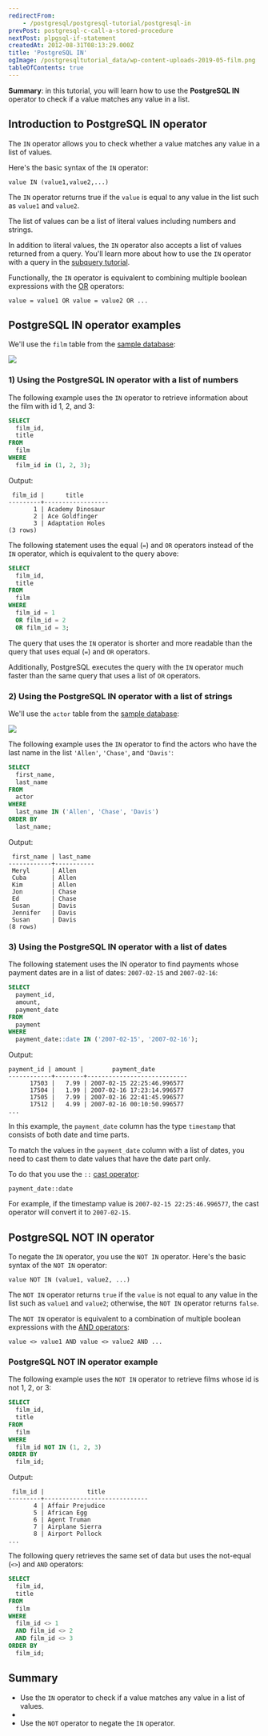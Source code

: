 ```yaml
---
redirectFrom:
    - /postgresql/postgresql-tutorial/postgresql-in
prevPost: postgresql-c-call-a-stored-procedure
nextPost: plpgsql-if-statement
createdAt: 2012-08-31T08:13:29.000Z
title: 'PostgreSQL IN'
ogImage: /postgresqltutorial_data/wp-content-uploads-2019-05-film.png
tableOfContents: true
---
```



**Summary**: in this tutorial, you will learn how to use the **PostgreSQL IN** operator to check if a value matches any value in a list.

## Introduction to PostgreSQL IN operator

The `IN` operator allows you to check whether a value matches any value in a list of values.

Here's the basic syntax of the `IN` operator:

```
value IN (value1,value2,...)
```

The `IN` operator returns true if the `value` is equal to any value in the list such as `value1` and `value2`.

The list of values can be a list of literal values including numbers and strings.

In addition to literal values, the `IN` operator also accepts a list of values returned from a query. You'll learn more about how to use the `IN` operator with a query in the [subquery tutorial](/postgresql/postgresql-subquery).

Functionally, the `IN` operator is equivalent to combining multiple boolean expressions with the [OR](/postgresql/postgresql-or) operators:

```
value = value1 OR value = value2 OR ...
```

## PostgreSQL IN operator examples

We'll use the `film` table from the [sample database](/postgresql/postgresql-getting-started/postgresql-sample-database):

![](/postgresqltutorial_data/wp-content-uploads-2019-05-film.png)

### 1) Using the PostgreSQL IN operator with a list of numbers

The following example uses the `IN` operator to retrieve information about the film with id 1, 2, and 3:

```sql
SELECT
  film_id,
  title
FROM
  film
WHERE
  film_id in (1, 2, 3);
```

Output:

```
 film_id |      title
---------+------------------
       1 | Academy Dinosaur
       2 | Ace Goldfinger
       3 | Adaptation Holes
(3 rows)
```

The following statement uses the equal (`=`) and `OR` operators instead of the `IN` operator, which is equivalent to the query above:

```sql
SELECT
  film_id,
  title
FROM
  film
WHERE
  film_id = 1
  OR film_id = 2
  OR film_id = 3;
```

The query that uses the `IN` operator is shorter and more readable than the query that uses equal (`=`) and `OR` operators.

Additionally, PostgreSQL executes the query with the `IN` operator much faster than the same query that uses a list of `OR` operators.

### 2) Using the PostgreSQL IN operator with a list of strings

We'll use the `actor` table from the [sample database](/postgresql/postgresql-getting-started/postgresql-sample-database):

![](/postgresqltutorial_data/wp-content-uploads-2019-05-actor.png)

The following example uses the `IN` operator to find the actors who have the last name in the list `'Allen'`, `'Chase'`, and `'Davis'`:

```sql
SELECT
  first_name,
  last_name
FROM
  actor
WHERE
  last_name IN ('Allen', 'Chase', 'Davis')
ORDER BY
  last_name;
```

Output:

```
 first_name | last_name
------------+-----------
 Meryl      | Allen
 Cuba       | Allen
 Kim        | Allen
 Jon        | Chase
 Ed         | Chase
 Susan      | Davis
 Jennifer   | Davis
 Susan      | Davis
(8 rows)
```

### 3) Using the PostgreSQL IN operator with a list of dates

The following statement uses the IN operator to find payments whose payment dates are in a list of dates: `2007-02-15` and `2007-02-16`:

```sql
SELECT
  payment_id,
  amount,
  payment_date
FROM
  payment
WHERE
  payment_date::date IN ('2007-02-15', '2007-02-16');
```

Output:

```
payment_id | amount |        payment_date
------------+--------+----------------------------
      17503 |   7.99 | 2007-02-15 22:25:46.996577
      17504 |   1.99 | 2007-02-16 17:23:14.996577
      17505 |   7.99 | 2007-02-16 22:41:45.996577
      17512 |   4.99 | 2007-02-16 00:10:50.996577
...
```

In this example, the `payment_date` column has the type `timestamp` that consists of both date and time parts.

To match the values in the `payment_date` column with a list of dates, you need to cast them to date values that have the date part only.

To do that you use the `::` [cast operator](/postgresql/postgresql-cast):

```
payment_date::date
```

For example, if the timestamp value is `2007-02-15 22:25:46.996577`, the cast operator will convert it to `2007-02-15`.

## PostgreSQL NOT IN operator

To negate the `IN` operator, you use the `NOT IN` operator. Here's the basic syntax of the `NOT IN` operator:

```
value NOT IN (value1, value2, ...)
```

The `NOT IN` operator returns `true` if the `value` is not equal to any value in the list such as `value1` and `value2`; otherwise, the `NOT IN` operator returns `false`.

The `NOT IN` operator is equivalent to a combination of multiple boolean expressions with the [AND operators](/postgresql/postgresql-and):

```
value <> value1 AND value <> value2 AND ...
```

### PostgreSQL NOT IN operator example

The following example uses the `NOT IN` operator to retrieve films whose id is not 1, 2, or 3:

```sql
SELECT
  film_id,
  title
FROM
  film
WHERE
  film_id NOT IN (1, 2, 3)
ORDER BY
  film_id;
```

Output:

```
 film_id |            title
---------+-----------------------------
       4 | Affair Prejudice
       5 | African Egg
       6 | Agent Truman
       7 | Airplane Sierra
       8 | Airport Pollock
...
```

The following query retrieves the same set of data but uses the not-equal (`<>`) and `AND` operators:

```sql
SELECT
  film_id,
  title
FROM
  film
WHERE
  film_id <> 1
  AND film_id <> 2
  AND film_id <> 3
ORDER BY
  film_id;
```

## Summary

- Use the `IN` operator to check if a value matches any value in a list of values.
-
- Use the `NOT` operator to negate the `IN` operator.
